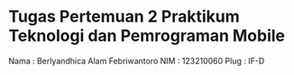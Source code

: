 # Tugas Pertemuan 2 Praktikum Teknologi dan Pemrograman Mobile

Nama : Berlyandhica Alam Febriwantoro
NIM : 123210060
Plug : IF-D

